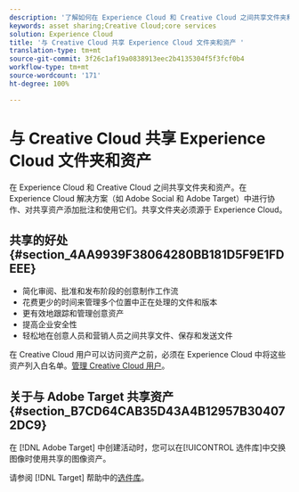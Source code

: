 ```yaml
---
description: '了解如何在 Experience Cloud 和 Creative Cloud 之间共享文件夹和资产。 '
keywords: asset sharing;Creative Cloud;core services
solution: Experience Cloud
title: '与 Creative Cloud 共享 Experience Cloud 文件夹和资产 '
translation-type: tm+mt
source-git-commit: 3f26c1af19a0838913eec2b4135304f5f3fcf0b4
workflow-type: tm+mt
source-wordcount: '171'
ht-degree: 100%

---
```



# 与 Creative Cloud 共享 Experience Cloud 文件夹和资产

在 Experience Cloud 和 Creative Cloud 之间共享文件夹和资产。在 Experience Cloud 解决方案（如 Adobe Social 和 Adobe Target）中进行协作、对共享资产添加批注和使用它们。共享文件夹必须源于 Experience Cloud。

## 共享的好处 {#section_4AA9939F38064280BB181D5F9E1FDEEE}

* 简化审阅、批准和发布阶段的创意制作工作流
* 花费更少的时间来管理多个位置中正在处理的文件和版本
* 更有效地跟踪和管理创意资产
* 提高企业安全性
* 轻松地在创意人员和营销人员之间共享文件、保存和发送文件

在 Creative Cloud 用户可以访问资产之前，必须在 Experience Cloud 中将这些资产列入白名单。[管理 Creative Cloud 用户](../experience-cloud-assets/t-admin-add-cc-user.md#task_F36D4F1D49B44F09A54F7371810D2752)。

## 关于与 Adobe Target 共享资产 {#section_B7CD64CAB35D43A4B12957B304072DC9}

在 [!DNL Adobe Target] 中创建活动时，您可以在[!UICONTROL 选件库]中交换图像时使用共享的图像资产。

请参阅 [!DNL Target] 帮助中的[选件库](https://docs.adobe.com/help/zh-Hans/target/using/experiences/offers/manage-content.html)。
